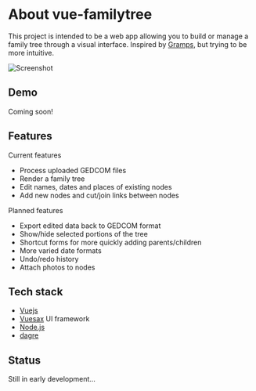 # About vue-familytree

This project is intended to be a web app allowing you to build or manage a family tree through a visual interface. Inspired by [Gramps](https://gramps-project.org/), but trying to be more intuitive.

![Screenshot](https://raw.githubusercontent.com/mn113/vue-familytree/ScreenShot2018-07-31.png)

## Demo

Coming soon!

## Features

Current features
- Process uploaded GEDCOM files
- Render a family tree
- Edit names, dates and places of existing nodes
- Add new nodes and cut/join links between nodes

Planned features
- Export edited data back to GEDCOM format
- Show/hide selected portions of the tree
- Shortcut forms for more quickly adding parents/children
- More varied date formats
- Undo/redo history
- Attach photos to nodes

## Tech stack

- [Vuejs](https://vuejs.org/)
- [Vuesax](https://github.com/lusaxweb/vuesax) UI framework
- [Node.js](https://nodejs.org/)
- [dagre](https://github.com/dagrejs/dagre)

## Status

Still in early development...
